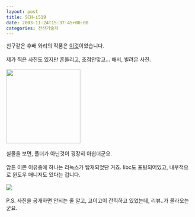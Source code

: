 ```yaml
---
layout: post
title: SCH-i519
date: 2003-11-24T15:37:45+00:00
categories: 전산기술자
---
```

친구같은 후배 와리의 작품은 <a href="http://mymits.net/zboard/view.php?id=news&no=113" target=bb>이것</a>이었습니다. <br /><br />제가 찍은 사진도 있지만 흔들리고, 초점안맞고... 해서, 빌려온 사진.<br /><br /><img src=http://pdabench.com/cms_files/483/DSCN3275.jpg width=200><br /><br />실물을 보면, 폴더가 아닌것이 굉장히 아쉽더군요.<br /><br />암튼 이쁜 이유중에 하나는 리눅스가 탑재되었단 거죠. libc도 포팅되어있고, 내부적으로 윈도우 매니저도 있다는 겁니다. <br /><br /><img src=http://pdabench.com/cms_files/483/launcher_app1.jpg><br /><br />P.S. 사진을 공개하면 안되는 줄 알고, 고이고이 간직하고 있었는데, 리뷰..가 올라오는군요.
